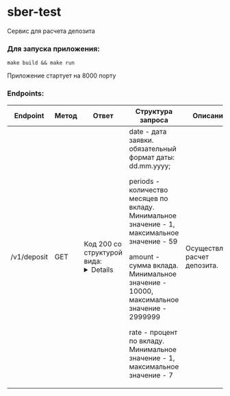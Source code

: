 # sber-test
Сервис для расчета депозита



### Для запуска приложения:

```
make build && make run
```

Приложение стартует на 8000 порту


### Endpoints:

|Endpoint             |Метод|Ответ            |Структура запроса|Описание|
|---------------------|-----|----------------------------------------------------------------------------------------------------|---|---|
|/v1/deposit|GET  |Код 200 со структурой вида:<details><pre>{<p>    "31.01.2021":"10050",</p><p>    "28.02.2021":"10100.25",</p><p>...</p>|date - дата заявки. обязательный формат даты: dd.mm.yyyy;<p>periods - количество месяцев по вкладу. Минимальное значение - 1, максимальное значение - 59<p>amount - сумма вклада. Минимальное значение - 10000, максимальное значение - 2999999<p>rate - процент по вкладу. Минимальное значение - 1, максимальное значение - 7|Осуществляет расчет депозита.|